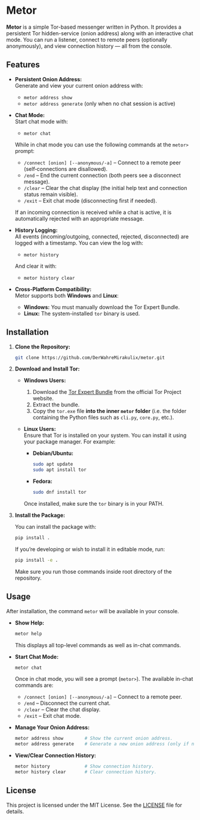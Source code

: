 # Metor

**Metor** is a simple Tor-based messenger written in Python. It provides a persistent Tor hidden-service (onion address) along with an interactive chat mode. You can run a listener, connect to remote peers (optionally anonymously), and view connection history — all from the console.

## Features

- **Persistent Onion Address:**  
  Generate and view your current onion address with:

  - `metor address show`
  - `metor address generate` (only when no chat session is active)

- **Chat Mode:**  
  Start chat mode with:

  - `metor chat`

  While in chat mode you can use the following commands at the `metor>` prompt:

  - `/connect [onion] [--anonymous/-a]` – Connect to a remote peer (self‑connections are disallowed).
  - `/end` – End the current connection (both peers see a disconnect message).
  - `/clear` – Clear the chat display (the initial help text and connection status remain visible).
  - `/exit` – Exit chat mode (disconnecting first if needed).

  If an incoming connection is received while a chat is active, it is automatically rejected with an appropriate message.

- **History Logging:**  
  All events (incoming/outgoing, connected, rejected, disconnected) are logged with a timestamp. You can view the log with:

  - `metor history`

  And clear it with:

  - `metor history clear`

- **Cross-Platform Compatibility:**  
  Metor supports both **Windows** and **Linux**:
  - **Windows:** You must manually download the Tor Expert Bundle.
  - **Linux:** The system-installed `tor` binary is used.

## Installation

1. **Clone the Repository:**

   ```bash
   git clone https://github.com/DerWahreMirakulix/metor.git
   ```

2. **Download and Install Tor:**

   - **Windows Users:**

     1. Download the [Tor Expert Bundle](https://www.torproject.org/download/tor/) from the official Tor Project website.
     2. Extract the bundle.
     3. Copy the `tor.exe` file **into the inner `metor` folder** (i.e. the folder containing the Python files such as `cli.py`, `core.py`, etc.).

   - **Linux Users:**  
     Ensure that Tor is installed on your system. You can install it using your package manager. For example:

     - **Debian/Ubuntu:**

       ```bash
       sudo apt update
       sudo apt install tor
       ```

     - **Fedora:**

       ```bash
       sudo dnf install tor
       ```

     Once installed, make sure the `tor` binary is in your PATH.

3. **Install the Package:**

   You can install the package with:

   ```bash
   pip install .
   ```

   If you’re developing or wish to install it in editable mode, run:

   ```bash
   pip install -e .
   ```

   Make sure you run those commands inside root directory of the repository.

## Usage

After installation, the command `metor` will be available in your console.

- **Show Help:**

  ```bash
  metor help
  ```

  This displays all top-level commands as well as in-chat commands.

- **Start Chat Mode:**

  ```bash
  metor chat
  ```

  Once in chat mode, you will see a prompt (`metor>`). The available in-chat commands are:

  - `/connect [onion] [--anonymous/-a]` – Connect to a remote peer.
  - `/end` – Disconnect the current chat.
  - `/clear` – Clear the chat display.
  - `/exit` – Exit chat mode.

- **Manage Your Onion Address:**

  ```bash
  metor address show        # Show the current onion address.
  metor address generate    # Generate a new onion address (only if no chat is active).
  ```

- **View/Clear Connection History:**
  ```bash
  metor history             # Show connection history.
  metor history clear       # Clear connection history.
  ```

## License

This project is licensed under the MIT License. See the [LICENSE](LICENSE) file for details.
